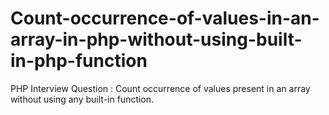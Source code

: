 # Count-occurrence-of-values-in-an-array-in-php-without-using-built-in-php-function
PHP Interview Question : Count occurrence of values present in an array without using any built-in function.
